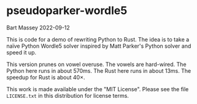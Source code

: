 # pseudoparker-wordle5
Bart Massey 2022-09-12

This is code for a demo of rewriting Python to Rust.  The
idea is to take a naïve Python Wordle5 solver inspired by
Matt Parker's Python solver and speed it up.

This version prunes on vowel overuse. The vowels are
hard-wired. The Python here runs in about 570ms.  The Rust
here runs in about 13ms. The speedup for Rust is about
40×.

This work is made available under the "MIT License". Please
see the file `LICENSE.txt` in this distribution for license
terms.
